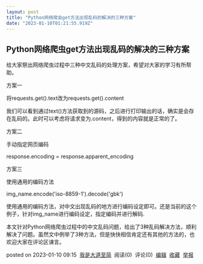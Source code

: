 ```yaml
---
layout: post
title: "Python网络爬虫get方法出现乱码的解决的三种方案"
date: "2023-01-10T01:21:55.919Z"
---
```

Python网络爬虫get方法出现乱码的解决的三种方案
---------------------------

给大家祭出网络爬虫过程中三种中文乱码的处理方案，希望对大家的学习有所帮助。

方案一

将requests.get().text改为requests.get().content

我们可以看到通过text()方法获取到的源码，之后进行打印输出的话，确实是会存在乱码的。此时可以考虑将请求变为.content，得到的内容就是正常的了。

方案二

手动指定网页编码

response.encoding = response.apparent\_encoding

方案三

使用通用的编码方法

img\_name.encode('iso-8859-1').decode('gbk')

使用通用的编码方法，对中文出现乱码的地方进行编码设定即可。还是当前的这个例子，针对img\_name进行编码设定，指定编码并进行解码.

本文针对Python网络爬虫过程中的中文乱码问题，给出了3种乱码解决方法，顺利解决了问题。虽然文中例举了3种方法，但是快快相信肯定还有其他的方法的，也欢迎大家在评论区谏言。

posted on 2023-01-10 09:15  [我是大道至简](https://www.cnblogs.com/chengshu1258/)  阅读(0)  评论(0)  [编辑](https://i.cnblogs.com/EditPosts.aspx?postid=17039130)  [收藏](javascript:void(0))  [举报](javascript:void(0))